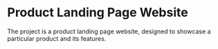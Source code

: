 # Product Landing Page Website

 The project is a product landing page website, designed to showcase a particular product and its features.
